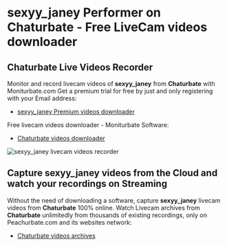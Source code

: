 # sexyy_janey Performer on Chaturbate - Free LiveCam videos downloader

## Chaturbate Live Videos Recorder

Monitor and record livecam videos of **sexyy_janey** from **Chaturbate** with Moniturbate.com
Get a premium trial for free by just and only registering with your Email address:
* [sexyy_janey Premium videos downloader](https://moniturbate.com/request-demo-licence-key.html)

Free livecam videos downloader - Moniturbate Software:
* [Chaturbate videos downloader](https://moniturbate.com/moniturbate-download-software.html)

![sexyy_janey livecam videos recorder](https://peachurnet.com/templates/moniturbate-software.png)


## Capture sexyy_janey videos from the Cloud and watch your recordings on Streaming

Without the need of downloading a software, capture **sexyy_janey** livecam videos from **Chaturbate** 100% online.
Watch Livecam archives from **Chaturbate** unlimitedly from thousands of existing recordings, only on Peachurbate.com and its websites network:
* [Chaturbate videos archives](https://peachurnet.com/)